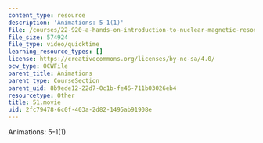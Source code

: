 ```yaml
---
content_type: resource
description: 'Animations: 5-1(1)'
file: /courses/22-920-a-hands-on-introduction-to-nuclear-magnetic-resonance-january-iap-1997/2fc794786c0f403a2d821495ab91908e_51.movie
file_size: 574924
file_type: video/quicktime
learning_resource_types: []
license: https://creativecommons.org/licenses/by-nc-sa/4.0/
ocw_type: OCWFile
parent_title: Animations
parent_type: CourseSection
parent_uid: 8b9ede12-22d7-0c1b-fe46-711b03026eb4
resourcetype: Other
title: 51.movie
uid: 2fc79478-6c0f-403a-2d82-1495ab91908e
---
```

Animations: 5-1(1)